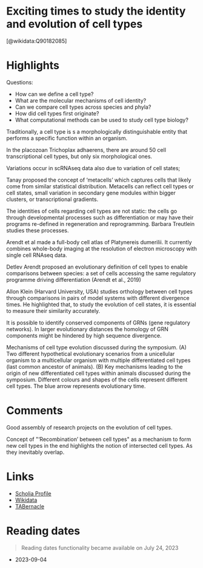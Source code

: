 
Exciting times to study the identity and evolution of cell types
================================================================
  
  [@wikidata:Q90182085]  

# Highlights


Questions:
-  How can we define a cell type?
-  What are the molecular mechanisms of cell identity?
-  Can we compare cell types across
species and phyla?
- How did cell types first originate?
-  What computational methods can be used to study cell type biology?

Traditionally, a cell type is s a morphologically distinguishable entity that performs a specific function within an organism.

In the placozoan Trichoplax adhaerens, there are around 50 cell transcriptional cell types, but only six morphological ones.

Variations occur in scRNAseq data also due to variation of cell states;

Tanay proposed the concept of ‘metacells’ which captures cells that likely come from similar statistical distribution. Metacells can reflect cell types or cell states, small variation in secondary gene modules within bigger clusters, or transcriptional gradients.
 
The identities of cells regarding cell types are not static: the cells go through developmental processes such as differentiation or may have their programs re-defined in regeneration and reprogramming. Barbara Treutlein studies these processes.
 
Arendt et al made a full-body cell atlas of Platynereis dumerilii. It currently combines whole-body imaging at the resolution of electron microscopy with single cell RNAseq data.

Detlev Arendt proposed an evolutionary definition of cell types to enable comparisons between species: a set of cells accessing the same regulatory programme driving differentiation (Arendt et al., 2019)

<!-- Several talks focused on cell type evolution in vertebrates. -->
 
Allon Klein (Harvard University, USA) studies orthology between cell types through comparisons in pairs of model systems with different divergence times. He highlighted that, to study the evolution of cell states, it is essential to measure their similarity accurately.
 
It is possible to identify conserved components of GRNs (gene regulatory networks). In larger evolutionary distances the homology of GRN components might be hindered by high sequence divergence.


Mechanisms of cell type evolution discussed during the symposium. (A) Two different hypothetical evolutionary scenarios from a unicellular organism to a multicellular organism with multiple differentiated cell types (last common ancestor of animals). (B) Key mechanisms leading to the origin of new differentiated cell types within animals discussed during the symposium. Different colours and shapes of the cells represent different cell types. The blue arrow represents evolutionary time.

<!-- Very nice figure -->
# Comments

Good assembly of research projects on the evolution of cell types.

Concept of "‘Recombination’ between cell types" as a mechanism to form new cell types in the end highlights the notion of intersected cell types. As they inevitably overlap.
 
 
# Links
  
 * [Scholia Profile](https://scholia.toolforge.org/work/Q90182085)  
 * [Wikidata](https://www.wikidata.org/wiki/Q90182085)  
 * [TABernacle](https://tabernacle.toolforge.org/?#/tab/manual/Q90182085/P921%3BP4510)  

# Reading dates
  > Reading dates functionality became available on July 24, 2023
 * 2023-09-04
